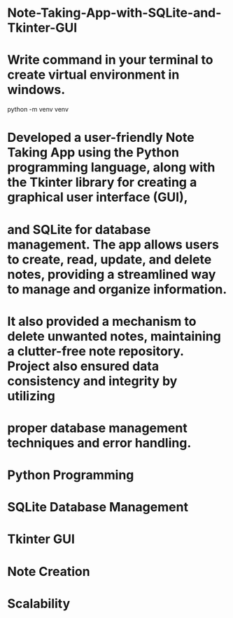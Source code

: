 # Note-Taking-App-with-SQLite-and-Tkinter-GUI
# Write command in your terminal to create virtual environment in windows.
python -m venv venv


# Developed a user-friendly Note Taking App using the Python programming language, along with the Tkinter library for creating a graphical user interface (GUI), 
# and SQLite for database management. The app allows users to create, read, update, and delete notes, providing a streamlined way to manage and organize information. 
# It also provided a mechanism to delete unwanted notes, maintaining a clutter-free note repository. Project also ensured data consistency and integrity by utilizing 
# proper database management techniques and error handling.

# Python Programming
# SQLite Database Management
# Tkinter GUI
# Note Creation
# Scalability
